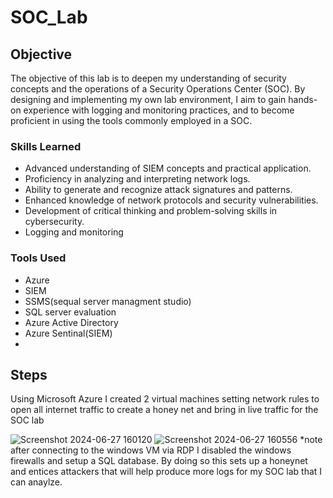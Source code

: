# SOC_Lab

## Objective
The objective of this lab is to deepen my understanding of security concepts and the operations of a Security Operations Center (SOC). By designing and implementing my own lab environment, I aim to gain hands-on experience with logging and monitoring practices, and to become proficient in using the tools commonly employed in a SOC.



### Skills Learned

- Advanced understanding of SIEM concepts and practical application.
- Proficiency in analyzing and interpreting network logs.
- Ability to generate and recognize attack signatures and patterns.
- Enhanced knowledge of network protocols and security vulnerabilities.
- Development of critical thinking and problem-solving skills in cybersecurity.
- Logging and monitoring 

### Tools Used
- Azure
- SIEM
- SSMS(sequal server managment studio)
- SQL server evaluation
- Azure Active Directory
- Azure Sentinal(SIEM)
-  
## Steps
Using Microsoft Azure I created 2 virtual machines setting network rules to open all internet traffic to create a honey net and bring in live traffic for the SOC lab

![Screenshot 2024-06-27 160120](https://github.com/Jpouncil23/SOC_Lab/assets/163768012/26ceb360-d3f0-4804-a925-a1ffde5ce6aa)
![Screenshot 2024-06-27 160556](https://github.com/Jpouncil23/SOC_Lab/assets/163768012/01e8d706-62c1-494f-9dc8-d0e967a8813b)
*note after connecting to the windows VM via RDP I disabled the windows firewalls and setup a SQL database. By doing so this sets up a honeynet and entices attackers that will help produce more logs for my SOC lab that I can anaylze.




